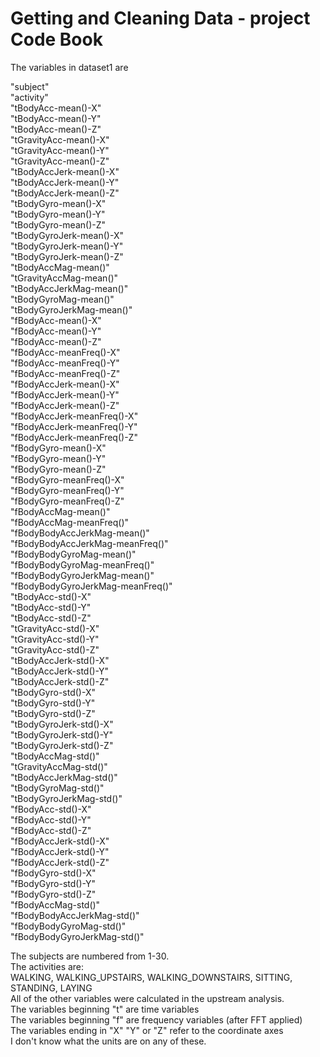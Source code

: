 # Getting and Cleaning Data - project Code Book

The variables in dataset1 are


"subject"  
"activity"  
"tBodyAcc-mean()-X"  
"tBodyAcc-mean()-Y"  
"tBodyAcc-mean()-Z"  
"tGravityAcc-mean()-X"  
"tGravityAcc-mean()-Y"  
"tGravityAcc-mean()-Z"  
"tBodyAccJerk-mean()-X"  
"tBodyAccJerk-mean()-Y"  
"tBodyAccJerk-mean()-Z"  
"tBodyGyro-mean()-X"  
"tBodyGyro-mean()-Y"  
"tBodyGyro-mean()-Z"  
"tBodyGyroJerk-mean()-X"  
"tBodyGyroJerk-mean()-Y"  
"tBodyGyroJerk-mean()-Z"  
"tBodyAccMag-mean()"  
"tGravityAccMag-mean()"  
"tBodyAccJerkMag-mean()"  
"tBodyGyroMag-mean()"  
"tBodyGyroJerkMag-mean()"  
"fBodyAcc-mean()-X"  
"fBodyAcc-mean()-Y"  
"fBodyAcc-mean()-Z"  
"fBodyAcc-meanFreq()-X"  
"fBodyAcc-meanFreq()-Y"  
"fBodyAcc-meanFreq()-Z"  
"fBodyAccJerk-mean()-X"  
"fBodyAccJerk-mean()-Y"  
"fBodyAccJerk-mean()-Z"  
"fBodyAccJerk-meanFreq()-X"  
"fBodyAccJerk-meanFreq()-Y"  
"fBodyAccJerk-meanFreq()-Z"  
"fBodyGyro-mean()-X"  
"fBodyGyro-mean()-Y"  
"fBodyGyro-mean()-Z"  
"fBodyGyro-meanFreq()-X"  
"fBodyGyro-meanFreq()-Y"  
"fBodyGyro-meanFreq()-Z"  
"fBodyAccMag-mean()"  
"fBodyAccMag-meanFreq()"  
"fBodyBodyAccJerkMag-mean()"  
"fBodyBodyAccJerkMag-meanFreq()"  
"fBodyBodyGyroMag-mean()"  
"fBodyBodyGyroMag-meanFreq()"  
"fBodyBodyGyroJerkMag-mean()"  
"fBodyBodyGyroJerkMag-meanFreq()"  
"tBodyAcc-std()-X"  
"tBodyAcc-std()-Y"  
"tBodyAcc-std()-Z"  
"tGravityAcc-std()-X"  
"tGravityAcc-std()-Y"  
"tGravityAcc-std()-Z"  
"tBodyAccJerk-std()-X"  
"tBodyAccJerk-std()-Y"  
"tBodyAccJerk-std()-Z"  
"tBodyGyro-std()-X"  
"tBodyGyro-std()-Y"  
"tBodyGyro-std()-Z"  
"tBodyGyroJerk-std()-X"  
"tBodyGyroJerk-std()-Y"  
"tBodyGyroJerk-std()-Z"  
"tBodyAccMag-std()"  
"tGravityAccMag-std()"  
"tBodyAccJerkMag-std()"  
"tBodyGyroMag-std()"  
"tBodyGyroJerkMag-std()"  
"fBodyAcc-std()-X"  
"fBodyAcc-std()-Y"  
"fBodyAcc-std()-Z"  
"fBodyAccJerk-std()-X"  
"fBodyAccJerk-std()-Y"  
"fBodyAccJerk-std()-Z"  
"fBodyGyro-std()-X"  
"fBodyGyro-std()-Y"  
"fBodyGyro-std()-Z"  
"fBodyAccMag-std()"  
"fBodyBodyAccJerkMag-std()"  
"fBodyBodyGyroMag-std()"  
"fBodyBodyGyroJerkMag-std()"  


The subjects are numbered from 1-30.  
The activities are:  
WALKING, WALKING_UPSTAIRS, WALKING_DOWNSTAIRS, SITTING, STANDING, LAYING  
All of the other variables were calculated in the upstream analysis.  
The variables beginning "t" are time variables  
The variables beginning "f" are frequency variables (after FFT applied)  
The variables ending in "X" "Y" or "Z" refer to the coordinate axes  
I don't know what the units are on any of these.  



